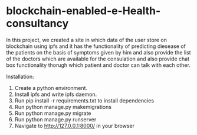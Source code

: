 # blockchain-enabled-e-Health-consultancy

In this project, we created a site in which data of the user store on blockchain using ipfs and it has the functionality of predicting diesease of the patients on the basis of symptoms given by him and also provide the list of the doctors which are available for the consulation and also provide chat box functionality thorugh which patient and doctor can talk with each other.

Installation:
1. Create a python environment.
2. Install ipfs and write ipfs daemon.
3. Run pip install -r requirements.txt to install dependencies
4. Run python manage.py makemigrations
5. Run python manage.py migrate
6. Run python manage.py runserver
7. Navigate to http://127.0.0.1:8000/ in your browser
